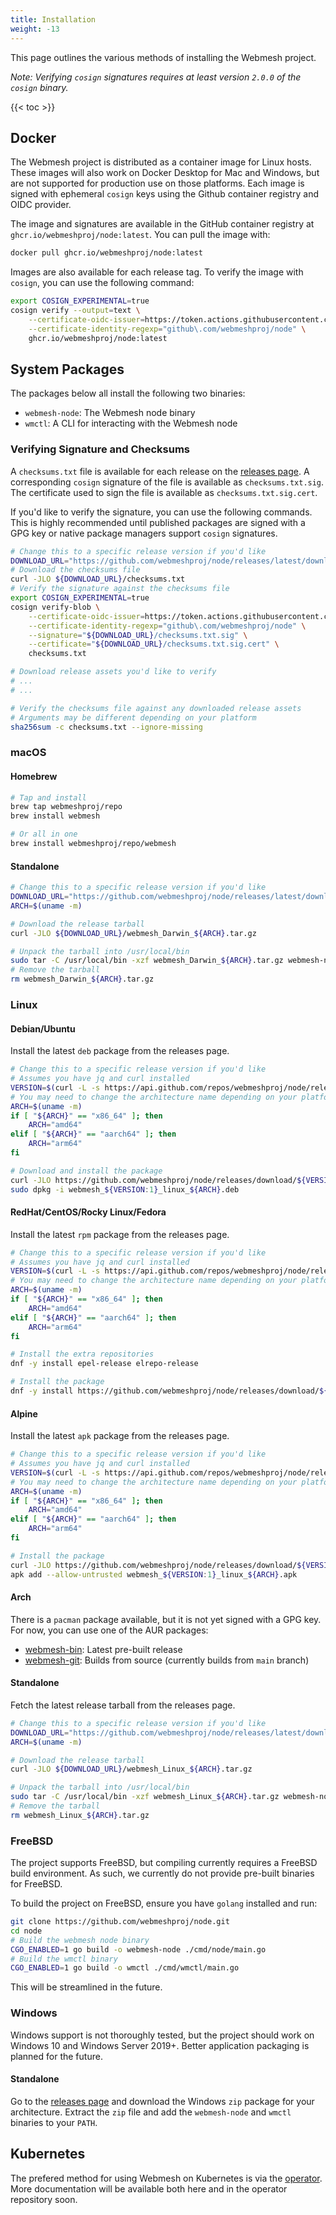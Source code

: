 ```yaml
---
title: Installation
weight: -13
---
```


This page outlines the various methods of installing the Webmesh project.

_Note: Verifying `cosign` signatures requires at least version `2.0.0` of the `cosign` binary._

{{< toc >}}

## Docker

The Webmesh project is distributed as a container image for Linux hosts.
These images will also work on Docker Desktop for Mac and Windows, but are not supported for production use on those platforms.
Each image is signed with ephemeral `cosign` keys using the Github container registry and OIDC provider.

The image and signatures are available in the GitHub container registry at `ghcr.io/webmeshproj/node:latest`.
You can pull the image with:

```bash
docker pull ghcr.io/webmeshproj/node:latest
```

Images are also available for each release tag.
To verify the image with `cosign`, you can use the following command:

```bash
export COSIGN_EXPERIMENTAL=true
cosign verify --output=text \
    --certificate-oidc-issuer=https://token.actions.githubusercontent.com \
    --certificate-identity-regexp="github\.com/webmeshproj/node" \
    ghcr.io/webmeshproj/node:latest
```

## System Packages

The packages below all install the following two binaries:

- `webmesh-node`: The Webmesh node binary
- `wmctl`: A CLI for interacting with the Webmesh node

### Verifying Signature and Checksums

A `checksums.txt` file is available for each release on the [releases page](https://github.com/webmeshproj/node/releases/latest).
A corresponding `cosign` signature of the file is available as `checksums.txt.sig`.
The certificate used to sign the file is available as `checksums.txt.sig.cert`.

If you'd like to verify the signature, you can use the following commands.
This is highly recommended until published packages are signed with a GPG key or native package managers support `cosign` signatures.

```bash
# Change this to a specific release version if you'd like
DOWNLOAD_URL="https://github.com/webmeshproj/node/releases/latest/download"
# Download the checksums file
curl -JLO ${DOWNLOAD_URL}/checksums.txt
# Verify the signature against the checksums file
export COSIGN_EXPERIMENTAL=true
cosign verify-blob \
    --certificate-oidc-issuer=https://token.actions.githubusercontent.com \
    --certificate-identity-regexp="github\.com/webmeshproj/node" \
    --signature="${DOWNLOAD_URL}/checksums.txt.sig" \
    --certificate="${DOWNLOAD_URL}/checksums.txt.sig.cert" \
    checksums.txt

# Download release assets you'd like to verify
# ...
# ...

# Verify the checksums file against any downloaded release assets
# Arguments may be different depending on your platform
sha256sum -c checksums.txt --ignore-missing
```

### macOS

#### Homebrew

```bash
# Tap and install
brew tap webmeshproj/repo
brew install webmesh

# Or all in one
brew install webmeshproj/repo/webmesh
```

#### Standalone

```bash
# Change this to a specific release version if you'd like
DOWNLOAD_URL="https://github.com/webmeshproj/node/releases/latest/download"
ARCH=$(uname -m)

# Download the release tarball
curl -JLO ${DOWNLOAD_URL}/webmesh_Darwin_${ARCH}.tar.gz

# Unpack the tarball into /usr/local/bin
sudo tar -C /usr/local/bin -xzf webmesh_Darwin_${ARCH}.tar.gz webmesh-node wmctl
# Remove the tarball
rm webmesh_Darwin_${ARCH}.tar.gz
```

### Linux

#### Debian/Ubuntu

Install the latest `deb` package from the releases page.

```bash
# Change this to a specific release version if you'd like
# Assumes you have jq and curl installed
VERSION=$(curl -L -s https://api.github.com/repos/webmeshproj/node/releases/latest | jq -r .name)
# You may need to change the architecture name depending on your platform
ARCH=$(uname -m)
if [ "${ARCH}" == "x86_64" ]; then
    ARCH="amd64"
elif [ "${ARCH}" == "aarch64" ]; then
    ARCH="arm64"
fi

# Download and install the package
curl -JLO https://github.com/webmeshproj/node/releases/download/${VERSION}/webmesh_${VERSION:1}_linux_${ARCH}.deb
sudo dpkg -i webmesh_${VERSION:1}_linux_${ARCH}.deb
```

#### RedHat/CentOS/Rocky Linux/Fedora

Install the latest `rpm` package from the releases page.

```bash
# Change this to a specific release version if you'd like
# Assumes you have jq and curl installed
VERSION=$(curl -L -s https://api.github.com/repos/webmeshproj/node/releases/latest | jq -r .name)
# You may need to change the architecture name depending on your platform
ARCH=$(uname -m)
if [ "${ARCH}" == "x86_64" ]; then
    ARCH="amd64"
elif [ "${ARCH}" == "aarch64" ]; then
    ARCH="arm64"
fi

# Install the extra repositories
dnf -y install epel-release elrepo-release

# Install the package
dnf -y install https://github.com/webmeshproj/node/releases/download/${VERSION}/webmesh_${VERSION:1}_linux_${ARCH}.rpm
```

#### Alpine

Install the latest `apk` package from the releases page.

```bash
# Change this to a specific release version if you'd like
# Assumes you have jq and curl installed
VERSION=$(curl -L -s https://api.github.com/repos/webmeshproj/node/releases/latest | jq -r .name)
# You may need to change the architecture name depending on your platform
ARCH=$(uname -m)
if [ "${ARCH}" == "x86_64" ]; then
    ARCH="amd64"
elif [ "${ARCH}" == "aarch64" ]; then
    ARCH="arm64"
fi

# Install the package
curl -JLO https://github.com/webmeshproj/node/releases/download/${VERSION}/webmesh_${VERSION:1}_linux_${ARCH}.apk
apk add --allow-untrusted webmesh_${VERSION:1}_linux_${ARCH}.apk
```

#### Arch

There is a `pacman` package available, but it is not yet signed with a GPG key.
For now, you can use one of the AUR packages:

- [webmesh-bin](https://aur.archlinux.org/packages/webmesh-bin): Latest pre-built release
- [webmesh-git](https://aur.archlinux.org/packages/webmesh-git): Builds from source (currently builds from `main` branch)

#### Standalone

Fetch the latest release tarball from the releases page.

```bash
# Change this to a specific release version if you'd like
DOWNLOAD_URL="https://github.com/webmeshproj/node/releases/latest/download"
ARCH=$(uname -m)

# Download the release tarball
curl -JLO ${DOWNLOAD_URL}/webmesh_Linux_${ARCH}.tar.gz

# Unpack the tarball into /usr/local/bin
sudo tar -C /usr/local/bin -xzf webmesh_Linux_${ARCH}.tar.gz webmesh-node wmctl
# Remove the tarball
rm webmesh_Linux_${ARCH}.tar.gz
```

### FreeBSD

The project supports FreeBSD, but compiling currently requires a FreeBSD build environment.
As such, we currently do not provide pre-built binaries for FreeBSD.

To build the project on FreeBSD, ensure you have `golang` installed and run:

```bash
git clone https://github.com/webmeshproj/node.git
cd node
# Build the webmesh node binary
CGO_ENABLED=1 go build -o webmesh-node ./cmd/node/main.go
# Build the wmctl binary
CGO_ENABLED=1 go build -o wmctl ./cmd/wmctl/main.go
```

This will be streamlined in the future.

### Windows

Windows support is not thoroughly tested, but the project should work on Windows 10 and Windows Server 2019+.
Better application packaging is planned for the future.

#### Standalone

Go to the [releases page](https://github.com/webmeshproj/node/releases/latest) and download the Windows `zip` package for your architecture.
Extract the `zip` file and add the `webmesh-node` and `wmctl` binaries to your `PATH`.

## Kubernetes

The prefered method for using Webmesh on Kubernetes is via the [operator](https://github.com/webmeshproj/operator).
More documentation will be available both here and in the operator repository soon.
